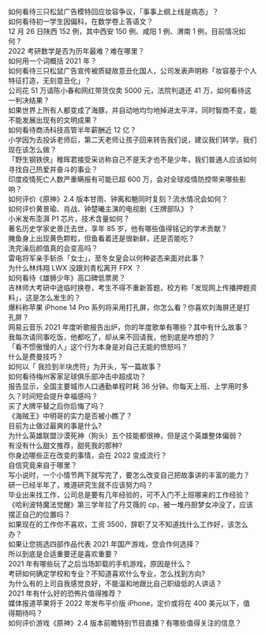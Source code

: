 如何看待三只松鼠广告模特回应妆容争议，「事事上纲上线是病态」？  
如何看待初一学生因偏科，在数学卷上答语文？  
12 月 26 日陕西 152 例，其中西安 150 例、咸阳 1 例、渭南 1 例，目前情况如何？  
2022 考研数学是否为历年最难？难在哪里？  
如何用一个词概括 2021 年？  
如何看待三只松鼠广告宣传被质疑故意丑化国人，公司发表声明称「妆容基于个人特征打造，无刻意丑化」？  
公司花 51 万请陈小春和网红带货仅卖 5000 元，法院判退还 41 万，如何看待这一判决结果？  
如果世界上所有人都变成了海豚，并自动地均匀地掉进太平洋，同时智商不变，能不能发展出现有的文明成果？  
如何看待商汤科技高管半年薪酬近 12 亿？  
小学因为去投诉老师后，第二天老师让孩子回来转告我们说，建议我们转学。我们现在该怎么做？  
「野生钢铁侠」稚晖君接受采访称自己不是天才也不是少年，我们普通人应该如何寻找自己热爱并奋斗的事业？  
印度疫情死亡人数严重瞒报有可能已超  600 万，会对全球疫情防控带来哪些影响？  
如何评价《原神》2.4 版本甘雨、钟离和魈同时复刻？流水情况会如何？  
如何评价黄景瑜、肖战、钟楚曦主演的电视剧《王牌部队》？  
小米发布澎湃 P1 芯片，技术含量如何？  
著名历史学家史景迁去世，享年 85 岁，他有哪些值得铭记的学术贡献？  
腌鱼身上出现黄色颗粒，但鱼看着还是很新鲜，还是否能吃？  
洗完澡后颜值真的会变高吗？  
雷电将军亲手斩杀「女士」，至冬女皇会以何种姿态来面对此事？  
为什么林炜翔 LWX 没跟刘青松离开 FPX ？  
如何看待《雄狮少年》高口碑低票房？  
吉林师大考研中途临时换卷，考生不得不重新答题，校方称「发现网上传播押题资料」，这是怎么发生的？  
爆料称苹果 iPhone 14 Pro 系列将采用打孔屏，你怎么看？你喜欢刘海屏还是打孔屏？  
网易云音乐 2021 年度听歌报告出炉，你的年度歌单有哪些？其中有什么故事？  
我每次请同事吃饭，他都吃了，却从来不回请我，他到底是咋想的？  
「看不惯傲慢的人」这个行为本身是对自己无能的愤怒吗？  
什么是费曼技巧？  
如何以「 我捡到半块虎符」为开头，写一篇故事？  
如何看待梅州客家足球俱乐部冲击中超成功？  
报告显示，全国主要城市人口通勤单程时耗 36 分钟。你每天上班、上学用时多久？时间短会提升幸福感吗？  
买了大牌平替之后你后悔了吗？  
《海贼王》中明哥的实力是否被小瞧了？  
目前为止做过最爽的事是什么?  
为什么英雄联盟沙漠死神（狗头）五个技能都很神，但是这个英雄整体偏弱？  
有没有什么甜文推荐，甜死我的那种?  
你身边哪些正在改变的事情，会在 2022 变成流行？  
自信究竟来自于哪里？  
写小说时，一个小情节两下就写完了，要怎么改变自己把故事讲的丰富的能力？  
研一已经半年了，难道研究生就不应该努力吗？  
毕业出来找工作，公司总是要有几年经验的，可不入门不上班哪来的工作经验？  
《哈利波特魔法觉醒》第三学年拉了丹艾薇的 cp，被一堆丹厨梦女冲没了，应该摆正自己的位置吗？  
如果现在的工作你不喜欢，工资 3500，辞职了又不知道找什么工作好，该怎么办？  
如果让您挑选四部作品代表 2021 年国产游戏，您会作何选择？  
所以到底是合适重要还是喜欢重要？  
2021 年有哪些玩了之后当场卸载的手机游戏，原因是什么？  
考研如何确定学校和专业？不知道喜欢什么专业，怎么找到方向?  
为什么有的上司自我感觉良好，不能温和地跟比自己职级低的人讲话？  
2021 年有什么好的恐怖片值得推荐？  
媒体报道苹果将于 2022 年发布平价版 iPhone，定价或将在 400 美元以下，值得期待吗？  
如何评价游戏《原神》2.4 版本前瞻特别节目直播？有哪些值得关注的信息？  
